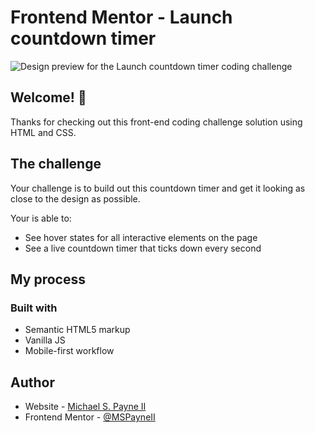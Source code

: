 # Frontend Mentor - Launch countdown timer

![Design preview for the Launch countdown timer coding challenge](./design/desktop-preview.jpg)

## Welcome! 👋

Thanks for checking out this front-end coding challenge solution using HTML and CSS.

## The challenge

Your challenge is to build out this countdown timer and get it looking as close to the design as possible.

Your is able to:

- See hover states for all interactive elements on the page
- See a live countdown timer that ticks down every second

## My process

### Built with

- Semantic HTML5 markup
- Vanilla JS
- Mobile-first workflow

## Author

- Website - [Michael S. Payne II](https://www.michaelspayneii.com)
- Frontend Mentor - [@MSPayneII](https://www.frontendmentor.io/profile/MSPayneII)
